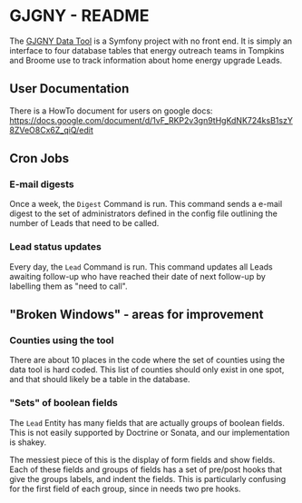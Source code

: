 # GJGNY - README
The [GJGNY Data Tool](http://gjgny.ccext.net) is a Symfony project with no front end.  It is simply an interface to four database tables that energy outreach teams in Tompkins and Broome use to track information about home energy upgrade Leads.

## User Documentation
There is a HowTo document for users on google docs: <https://docs.google.com/document/d/1vF_RKP2v3gn9tHgKdNK724ksB1szY8ZVeO8Cx6Z_qiQ/edit>

## Cron Jobs
### E-mail digests
Once a week, the ``Digest`` Command is run.  This command sends a e-mail digest to the set of administrators defined in the config file outlining the number of Leads that need to be called.

### Lead status updates
Every day, the ``Lead`` Command is run.  This command updates all Leads awaiting follow-up who have reached their date of next follow-up by labelling them as "need to call".

## "Broken Windows" - areas for improvement
### Counties using the tool
There are about 10 places in the code where the set of counties using the data tool is hard coded.  This list of counties should only exist in one spot, and that should likely be a table in the database.

### "Sets" of boolean fields
The ``Lead`` Entity has many fields that are actually groups of boolean fields.  This is not easily supported by Doctrine or Sonata, and our implementation is shakey.

The messiest piece of this is the display of form fields and show fields.  Each of these fields and groups of fields has a set of pre/post hooks that give the groups labels, and indent the fields.  This is particularly confusing for the first field of each group, since in needs two pre hooks.
